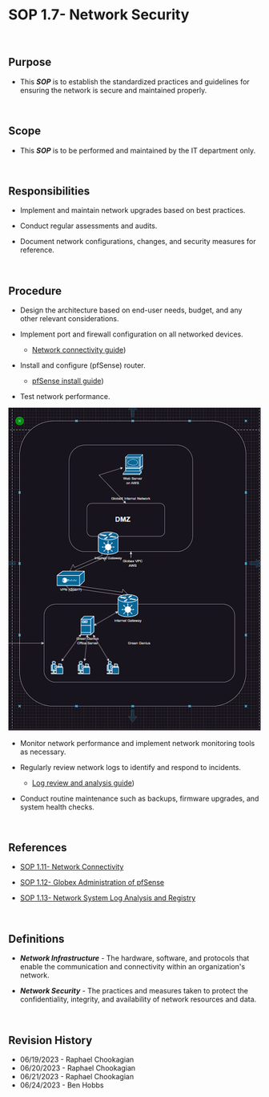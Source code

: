 # SOP 1.7- Network Security

<br>

## Purpose

* This ***SOP*** is to establish the standardized practices and guidelines for ensuring the network is secure and maintained properly.

<br>

## Scope

* This ***SOP*** is to be performed and maintained by the IT department only.

<br>

## Responsibilities

* Implement and maintain network upgrades based on best practices.

* Conduct regular assessments and audits.

* Document network configurations, changes, and security measures for reference.

<br>

## Procedure

* Design the architecture based on end-user needs, budget, and any other relevant considerations.

* Implement port and firewall configuration on all networked devices.
  * [Network connectivity guide](https://docs.google.com/document/d/1VLcArFshXQOc83mTYLSrvzxAdJV0QGRttbriUhKnJd8/edit#heading=h.euyi6w8xahvc))

* Install and configure (pfSense) router.
  * [pfSense install guide](https://docs.google.com/document/d/1rELJwMH2R1L3TIMe35UzqGX_wh7L4ioX3bVu6piKYDc/edit?usp=sharing))

* Test network performance.

![Topology](../Topology/Topology_v1.png)

* Monitor network performance and implement network monitoring tools as necessary.

* Regularly review network logs to identify and respond to incidents.
  * [Log review and analysis guide](https://docs.google.com/document/d/16TP9OtI3wJnahwPr5ncKMYu3LCgk8Owx9WUUp-31zpI/edit#heading=h.jnbf42tnm52g))

* Conduct routine maintenance such as backups, firmware upgrades, and system health checks.

<br>

## References

* [SOP 1.11- Network Connectivity](./SOP_11.md)

* [SOP 1.12- Globex Administration of pfSense](./SOP_12.md)

* [SOP 1.13- Network System Log Analysis and Registry](./SOP_13.md)

<br>

## Definitions

* ***Network Infrastructure*** - The hardware, software, and protocols that enable the communication and connectivity within an organization's network.

* ***Network Security*** - The practices and measures taken to protect the confidentiality, integrity, and availability of network resources and data.

<br>

## Revision History

* 06/19/2023 - Raphael Chookagian
* 06/20/2023 - Raphael Chookagian
* 06/21/2023 - Raphael Chookagian
* 06/24/2023 - Ben Hobbs
